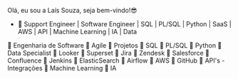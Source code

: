 
Olá, eu sou a Laís Souza, seja bem-vindo!😎

- 🧚‍ Support Engineer | Software Engineer | SQL | PL/SQL | Python | SaaS | AWS | API | Machine Learning | IA | Data

💙 Engenharia de Software
💙 Agile
💙 Projetos
💙 SQL
💙 PL/SQL
💙 Python
💙 Data Specialist
💙 Looker
💙 Superset
💙 Jira
💙 Zendesk
💙 Salesforce
💙 Confluence
💙 Jenkins
💙 ElasticSearch
💙 Airflow
💙 AWS
💙 GitHub
💙 API's - Integrações
💙 Machine Learning
💙 IA


